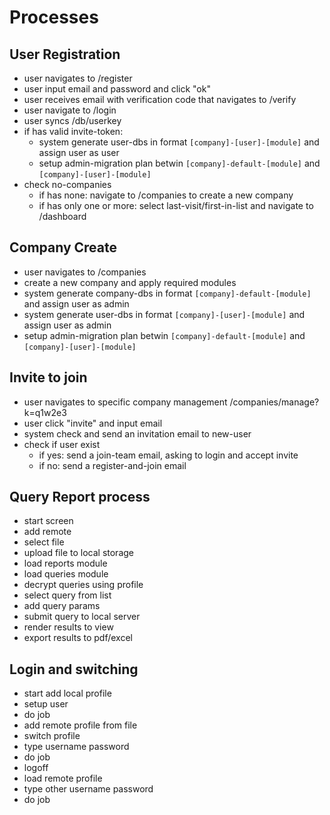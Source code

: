 # Processes

## User Registration

- user navigates to /register
- user input email and password and click "ok"
- user receives email with verification code that navigates to /verify
- user navigate to /login
- user syncs /db/userkey
- if has valid invite-token:
  - system generate user-dbs in format `[company]-[user]-[module]` and assign user as user
  - setup admin-migration plan betwin `[company]-default-[module]` and `[company]-[user]-[module]`
- check no-companies
  - if has none: navigate to /companies to create a new company
  - if has only one or more: select last-visit/first-in-list and navigate to /dashboard

## Company Create

- user navigates to /companies
- create a new company and apply required modules
- system generate company-dbs in format `[company]-default-[module]` and assign user as admin
- system generate user-dbs in format `[company]-[user]-[module]` and assign user as admin
- setup admin-migration plan betwin `[company]-default-[module]` and `[company]-[user]-[module]`

## Invite to join

- user navigates to specific company management /companies/manage?k=q1w2e3
- user click "invite" and input email
- system check and send an invitation email to new-user
- check if user exist
  - if yes: send a join-team email, asking to login and accept invite
  - if no: send a register-and-join email


## Query Report process
- start screen
- ‎add remote
- ‎select file
- ‎upload file to local storage
- ‎load reports module
- ‎load queries module
- ‎decrypt queries using profile
- ‎select query from list
- ‎add query params
- ‎submit query to local server
- ‎render results to view
- ‎export results to pdf/excel


## Login and switching
- start add local profile
- ‎setup user
- ‎do job
- ‎add remote profile from file
- ‎switch profile
- ‎type username password
- ‎do job
- ‎logoff
- ‎load remote profile
- ‎type other username password
- ‎do job

